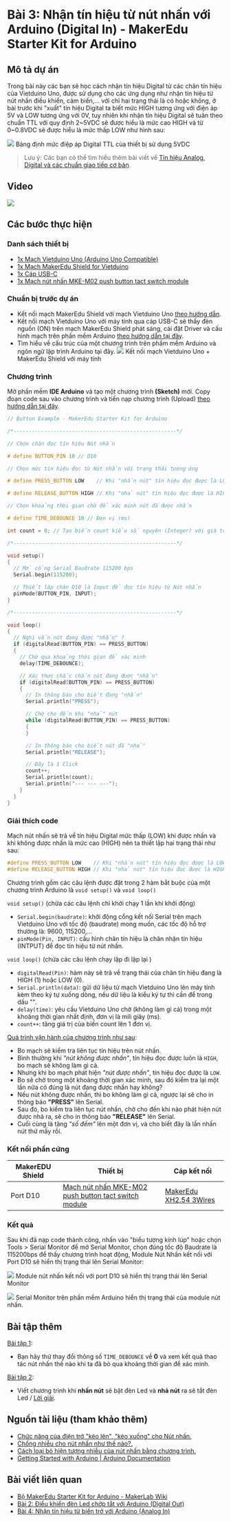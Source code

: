 # Bài 3: Nhận tín hiệu từ nút nhấn với Arduino (Digital In) - MakerEdu Starter Kit for Arduino

## Mô tả dự án

Trong bài này các bạn sẽ học cách nhận tín hiệu Digital từ các chân tín hiệu của Vietduino Uno, được sử dụng cho các ứng dụng như nhận tín hiệu từ nút nhấn điều khiển, cảm biến,... với chỉ hai trạng thái là có hoặc không, ở bài trước khi "xuất" tín hiệu Digital ta biết mức HIGH tương ứng với điện áp 5V và LOW tương ứng với 0V, tuy nhiên khi nhận tín hiệu Digital sẽ tuân theo chuẩn TTL với quy định 2\~5VDC sẽ được hiểu là mức cao HIGH và từ 0\~0.8VDC sẽ được hiểu là mức thấp LOW như hình sau:

![](/ex/less03/image/01_518d5681ce395f1e11000000.jpg)
Bảng định mức điệp áp Digital TTL của thiết bị sử dụng 5VDC

> Lưu ý:
Các bạn có thể tìm hiểu thêm bài viết về [Tín hiệu Analog, Digital và các chuẩn giao tiếp cơ bản](/ex/less02/A_D_signal_and_interface/README.md).

## Video

[![](/ex/less03/image/02_video_less03.png)](https://youtu.be/DjCQR_YDwZo)

## Các bước thực hiện

### Danh sách thiết bị

- [1x Mạch Vietduino Uno (Arduino Uno Compatible)](https://makerlab.vn/vuno)
- [1x Mạch MakerEdu Shield for Vietduino](https://makerlab.vn/vietduinosd)
- [1x Cáp USB-C](https://hshop.vn/cap-usb-type-c)
- [1x Mạch nút nhấn MKE-M02 push button tact switch module](https://makerlab.vn/mkem02)

### Chuẩn bị trước dự án

- Kết nối mạch MakerEdu Shield với mạch Vietduino Uno [theo hướng dẫn](https://makerlab.vn/vietduinosd).
- Kết nối mạch Vietduino Uno với máy tính qua cáp USB-C sẽ thấy đèn nguồn (ON) trên mạch MakerEdu Shield phát sáng, cài đặt Driver và cấu hình mạch trên phần mềm Arduino [theo hướng dẫn tại đây](https://makerlab.vn/vuno).
- Tìm hiểu về cấu trúc của một chương trình trên phầm mềm Arduino và ngôn ngữ lập trình Arduino tại đây.
![](/ex/less03/image/03_1050px-connect_uno_and_shield_to_computer.jpg)
Kết nối mạch Vietduino Uno + MakerEdu Shield với máy tính

### Chương trình

Mở phần mềm **IDE Arduino** và tạo một chương trình **(Sketch)** mới.
Copy đoạn code sau vào chương trình và tiến nạp chương trình (Upload) [theo hướng dẫn tại đây](https://makerlab.vn/vuno).

```ino
// Button Example - MakerEdu Starter Kit for Arduino

/*-----------------------------------------------------*/

// Chọn chân đọc tín hiệu Nút nhấn

# define BUTTON_PIN 10 // D10

// Chọn mức tín hiệu đọc từ Nút nhấn với trạng thái tương ứng

# define PRESS_BUTTON LOW    // Khi "nhấn nút" tín hiệu đọc được là LOW

# define RELEASE_BUTTON HIGH // Khi "nhả nút" tín hiệu đọc được là HIGH

// Chọn khoảng thời gian chờ để xác minh nút đã được nhấn

# define TIME_DEBOUNCE 10 // Đơn vị (ms)

int count = 0; // Tạo biến count kiểu số nguyên (Integer) với giá trị 0

/*-----------------------------------------------------*/

void setup()
{
  // Mở cổng Serial Baudrate 115200 bps
  Serial.begin(115200);

  // Thiết lập chân D10 là Input để đọc tín hiệu từ Nút nhấn
  pinMode(BUTTON_PIN, INPUT);
}

/*-----------------------------------------------------*/

void loop()
{
  // Nghi vấn nút đang được "nhấn" ?
  if (digitalRead(BUTTON_PIN) == PRESS_BUTTON)
  {
    // Chờ qua khoảng thời gian để xác minh
    delay(TIME_DEBOUNCE);

    // Xác thực chắc chắn nút đang được "nhấn"
    if (digitalRead(BUTTON_PIN) == PRESS_BUTTON)
    {
      // In thông báo cho biết đang "nhấn"
      Serial.println("PRESS");

      // Chờ cho đến khi "nhả" nút
      while (digitalRead(BUTTON_PIN) == PRESS_BUTTON)
      {
      }

      // In thông báo cho biết nút đã "nhả"
      Serial.println("RELEASE");

      // Đây là 1 Click
      count++;
      Serial.println(count);
      Serial.println("--- --- ---");
    }
  }
}
```

### Giải thích code

Mạch nút nhấn sẽ trả về tín hiệu Digital mức thấp (LOW) khi được nhấn và khi không được nhấn là mức cao (HIGH) nên ta thiết lập hai trạng thái như sau:

```ino
#define PRESS_BUTTON LOW    // Khi "nhấn nút" tín hiệu đọc được là LOW
#define RELEASE_BUTTON HIGH // Khi "nhả nút" tín hiệu đọc được là HIGH
```

Chương trình gồm các câu lệnh được đặt trong 2 hàm bắt buộc của một chương trình Arduino là `void setup()` và `void loop()`  

`void setup()` (chứa các câu lệnh chỉ khởi chạy 1 lần khi khởi động)

- `Serial.begin(baudrate)`: khởi động cổng kết nối Serial trên mạch Vietduino Uno với tốc độ (baudrate) mong muốn, các tốc độ hỗ trợ thường là: 9600, 115200,...
- `pinMode(Pin, INPUT)`: cấu hình chân tín hiệu là chân nhận tín hiệu (INTPUT) để đọc tín hiệu từ nút nhấn.  

`void loop()` (chứa các câu lệnh chạy lặp đi lặp lại )

- `digitalRead(Pin)`: hàm này sẽ trả về trạng thái của chân tín hiệu đang là HIGH (1) hoặc LOW (0).
- `Serial.println(data)`: gửi dữ liệu từ mạch Vietduino Uno lên máy tính kèm theo ký tự xuống dòng, nếu dữ liệu là kiểu ký tự thì cần để trong dấu "".
- `delay(time)`: yêu cầu Vietduino Uno chờ (không làm gì cả) trong một khoảng thời gian nhất định, đơn vị là mili giây (ms).
- `count++`: tăng giá trị của biến count lên 1 đơn vị.  

<ins>Quá trình vận hành của chương trình như sau</ins>:

- Bo mạch sẽ kiểm tra liên tục tín hiệu trên nút nhấn.
- Bình thường khi *"nút không được nhấn"*, tín hiệu đọc được luôn là `HIGH`, bo mạch sẽ không làm gì cả.
- Nhưng khi bo mạch phát hiện *"nút được nhấn"*, tín hiệu đọc được là `LOW`.
- Bo sẽ chờ trong một khoảng thời gian xác minh, sau đó kiểm tra lại một lần nữa có đúng là nút đang được nhấn hay không?
- Nếu nút không được nhấn, thì bo không làm gì cả, ngược lại sẽ cho in thông báo **"PRESS"** lên Serial.
- Sau đó, bo kiểm tra liên tục nút nhấn, chờ cho đến khi nào phát hiện nút được nhả ra, sẽ cho in thông báo **"RELEASE"** lên Serial.
- Cuối cùng là tăng *"số đếm"* lên một đơn vị, và cho biết đây là lần nhấn nút thứ mấy rồi.

### Kết nối phần cứng

<table><thead>
  <tr>
    <th>MakerEDU Shield</th>
    <th>Thiết bị</th>
    <th>Cáp kết nối</th>
  </tr></thead>
<tbody>
  <tr>
    <td>Port D10</td>
    <td><a href="https://makerlab.vn/mkem02">Mạch nút nhấn MKE-M02 push button tact switch module</a></td>
    <td><a href="https://hshop.vn/cap-ket-noi-makeredu-xh2-54-3wires-20cm-cable">MakerEdu XH2.54 3Wires</td>
  </tr>
</tbody>
</table>

### Kết quả

Sau khi đã nạp code thành công, nhấn vào "biểu tượng kính lúp" hoặc chọn Tools > Serial Monitor để mở Serial Monitor, chọn đúng tốc độ Baudrate là 115200bps để thấy chương trình hoạt động, Module Nút Nhấn kết nối với Port D10 sẽ hiển thị trạng thái lên Serial Monitor:

![](/ex/less03/image/04_1050px-F72A75C3-EFEF-4195-BD82-ED4CB0F8CD2B_1_201_a.jpg)
Module nút nhấn kết nối với port D10 sẽ hiển thị trạng thái lên Serial Monitor

![](/ex/less03/image/05_1050px-Screenshot_2023-07-09_at_15.30.35.png)
Serial Monitor trên phần mềm Arduino hiển thị trạng thái của module nút nhấn.

## Bài tập thêm

<ins>Bài tập 1</ins>:

- Bạn hãy thử thay đổi thông số `TIME_DEBOUNCE` về **0** và xem kết quả thao tác nút nhấn thế nào khi ta đã bỏ qua khoảng thời gian để xác minh.  

<ins>Bài tập 2</ins>:

- Viết chương trình khi **nhấn nút** sẽ bật đèn Led và **nhả nút** ra sẽ tắt đèn Led / [Lời giải](/solution/README.md).  

## Nguồn tài liệu (tham khảo thêm)

- [Chức năng của điện trở "kéo lên", "kéo xuống" cho Nút nhấn.](https://www.circuitbasics.com/pull-up-and-pull-down-resistors/)
- [Chống nhiễu cho nút nhấn như thế nào?.](https://www.youtube.com/watch?v=e1-kc04jSE4&ab_channel=TexasInstruments)
- [Cách loại bỏ hiện tượng nhiễu của nút nhấn bằng chương trình.](https://docs.arduino.cc/built-in-examples/digital/Debounce)
- [Getting Started with Arduino | Arduino Documentation](https://docs.arduino.cc/learn/starting-guide/getting-started-arduino)

## Bài viết liên quan

- [Bộ MakerEdu Starter Kit for Arduino - MakerLab Wiki](/README.md)
- [Bài 2: Điều khiển đèn Led chớp tắt với Arduino (Digital Out)](/ex/less02/README.md)
- [Bài 4: Nhận tín hiệu từ biến trở với Arduino (Analog In)](/ex/less04/README.md)
